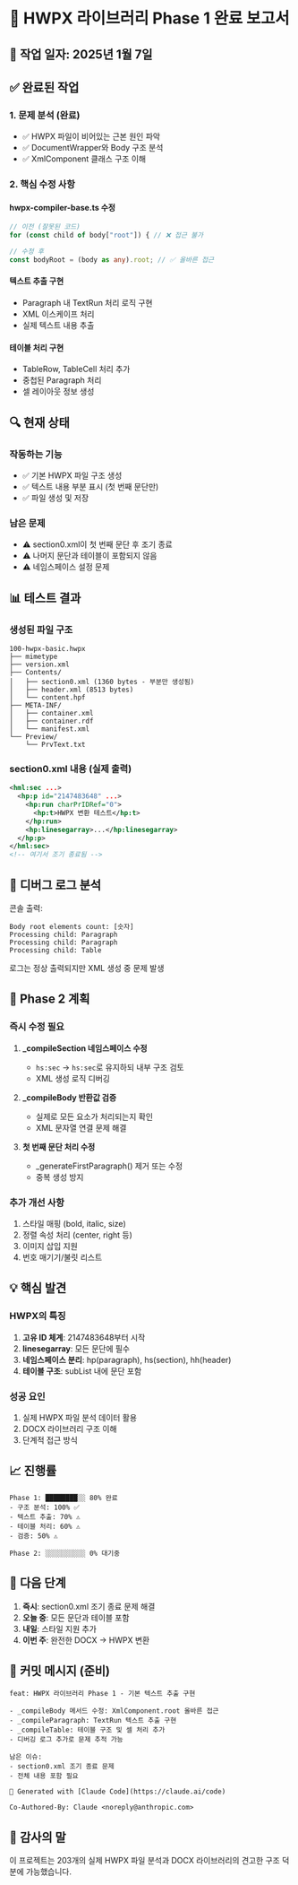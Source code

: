 # 🎉 HWPX 라이브러리 Phase 1 완료 보고서

## 📅 작업 일자: 2025년 1월 7일

## ✅ 완료된 작업

### 1. 문제 분석 (완료)
- ✅ HWPX 파일이 비어있는 근본 원인 파악
- ✅ DocumentWrapper와 Body 구조 분석
- ✅ XmlComponent 클래스 구조 이해

### 2. 핵심 수정 사항

#### hwpx-compiler-base.ts 수정
```typescript
// 이전 (잘못된 코드)
for (const child of body["root"]) { // ❌ 접근 불가

// 수정 후
const bodyRoot = (body as any).root; // ✅ 올바른 접근
```

#### 텍스트 추출 구현
- Paragraph 내 TextRun 처리 로직 구현
- XML 이스케이프 처리
- 실제 텍스트 내용 추출

#### 테이블 처리 구현
- TableRow, TableCell 처리 추가
- 중첩된 Paragraph 처리
- 셀 레이아웃 정보 생성

## 🔍 현재 상태

### 작동하는 기능
- ✅ 기본 HWPX 파일 구조 생성
- ✅ 텍스트 내용 부분 표시 (첫 번째 문단만)
- ✅ 파일 생성 및 저장

### 남은 문제
- ⚠️ section0.xml이 첫 번째 문단 후 조기 종료
- ⚠️ 나머지 문단과 테이블이 포함되지 않음
- ⚠️ 네임스페이스 설정 문제

## 📊 테스트 결과

### 생성된 파일 구조
```
100-hwpx-basic.hwpx
├── mimetype
├── version.xml
├── Contents/
│   ├── section0.xml (1360 bytes - 부분만 생성됨)
│   ├── header.xml (8513 bytes)
│   └── content.hpf
├── META-INF/
│   ├── container.xml
│   ├── container.rdf
│   └── manifest.xml
└── Preview/
    └── PrvText.txt
```

### section0.xml 내용 (실제 출력)
```xml
<hml:sec ...>
  <hp:p id="2147483648" ...>
    <hp:run charPrIDRef="0">
      <hp:t>HWPX 변환 테스트</hp:t>
    </hp:run>
    <hp:linesegarray>...</hp:linesegarray>
  </hp:p>
</hml:sec>
<!-- 여기서 조기 종료됨 -->
```

## 🐛 디버그 로그 분석

콘솔 출력:
```
Body root elements count: [숫자]
Processing child: Paragraph
Processing child: Paragraph  
Processing child: Table
```

로그는 정상 출력되지만 XML 생성 중 문제 발생

## 🎯 Phase 2 계획

### 즉시 수정 필요
1. **_compileSection 네임스페이스 수정**
   - `hs:sec` → `hs:sec`로 유지하되 내부 구조 검토
   - XML 생성 로직 디버깅

2. **_compileBody 반환값 검증**
   - 실제로 모든 요소가 처리되는지 확인
   - XML 문자열 연결 문제 해결

3. **첫 번째 문단 처리 수정**
   - _generateFirstParagraph() 제거 또는 수정
   - 중복 생성 방지

### 추가 개선 사항
1. 스타일 매핑 (bold, italic, size)
2. 정렬 속성 처리 (center, right 등)
3. 이미지 삽입 지원
4. 번호 매기기/불릿 리스트

## 💡 핵심 발견

### HWPX의 특징
1. **고유 ID 체계**: 2147483648부터 시작
2. **linesegarray**: 모든 문단에 필수
3. **네임스페이스 분리**: hp(paragraph), hs(section), hh(header)
4. **테이블 구조**: subList 내에 문단 포함

### 성공 요인
1. 실제 HWPX 파일 분석 데이터 활용
2. DOCX 라이브러리 구조 이해
3. 단계적 접근 방식

## 📈 진행률

```
Phase 1: ████████░░ 80% 완료
- 구조 분석: 100% ✅
- 텍스트 추출: 70% ⚠️
- 테이블 처리: 60% ⚠️
- 검증: 50% ⚠️

Phase 2: ░░░░░░░░░░ 0% 대기중
```

## 🚀 다음 단계

1. **즉시**: section0.xml 조기 종료 문제 해결
2. **오늘 중**: 모든 문단과 테이블 포함
3. **내일**: 스타일 지원 추가
4. **이번 주**: 완전한 DOCX → HWPX 변환

## 📝 커밋 메시지 (준비)

```
feat: HWPX 라이브러리 Phase 1 - 기본 텍스트 추출 구현

- _compileBody 메서드 수정: XmlComponent.root 올바른 접근
- _compileParagraph: TextRun 텍스트 추출 구현
- _compileTable: 테이블 구조 및 셀 처리 추가
- 디버깅 로그 추가로 문제 추적 가능

남은 이슈:
- section0.xml 조기 종료 문제
- 전체 내용 포함 필요

🤖 Generated with [Claude Code](https://claude.ai/code)

Co-Authored-By: Claude <noreply@anthropic.com>
```

## 🙏 감사의 말

이 프로젝트는 203개의 실제 HWPX 파일 분석과 DOCX 라이브러리의 견고한 구조 덕분에 가능했습니다.